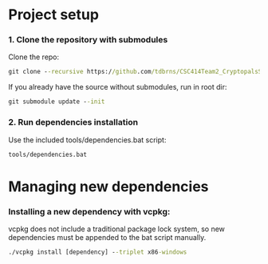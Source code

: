 # Project setup

### 1. Clone the repository with submodules
Clone the repo:
```cmd
git clone --recursive https://github.com/tdbrns/CSC414Team2_CryptopalsSoftwareSuite.git
```

If you already have the source without submodules, run in root dir:
```cmd
git submodule update --init
```

### 2. Run dependencies installation
Use the included tools/dependencies.bat script:
```cmd
tools/dependencies.bat
```

# Managing new dependencies
### Installing a new dependency with vcpkg:
vcpkg does not include a traditional package lock system, so new dependencies must be appended to the bat script manually.
```cmd
./vcpkg install [dependency] --triplet x86-windows
```

